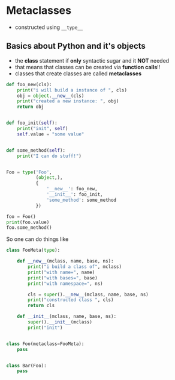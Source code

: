 # Metaclasses
- constructed using `__type__`

## Basics about Python and it's objects
- the **class** statement if **only** syntactic sugar and it **NOT** needed 
- that means that classes can be created via **function calls**!!
- classes that create classes are called **metaclasses**

```python
def foo_new(cls):
    print("i will build a instance of ", cls)
    obj = object.__new__(cls)
    print("created a new instance: ", obj)
    return obj


def foo_init(self):
    print("init", self)
    self.value = "some value"


def some_method(self):
    print("I can do stuff!")


Foo = type('Foo',
           (object,),
           {
               '__new__': foo_new,
               '__init__': foo_init,
               'some_method': some_method
           })

foo = Foo()
print(foo.value)
foo.some_method()

```

So one can do things like

```python
class FooMeta(type):

    def __new__(mclass, name, base, ns):
        print("i build a class of", mclass)
        print("with name=", name)
        print("with bases=", base)
        print("with namespace=", ns)

        cls = super().__new__(mclass, name, base, ns)
        print("constructed class ", cls)
        return cls

    def __init__(mclass, name, base, ns):
        super().__init__(mclass)
        print("init")


class Foo(metaclass=FooMeta):
    pass


class Bar(Foo):
    pass

```
